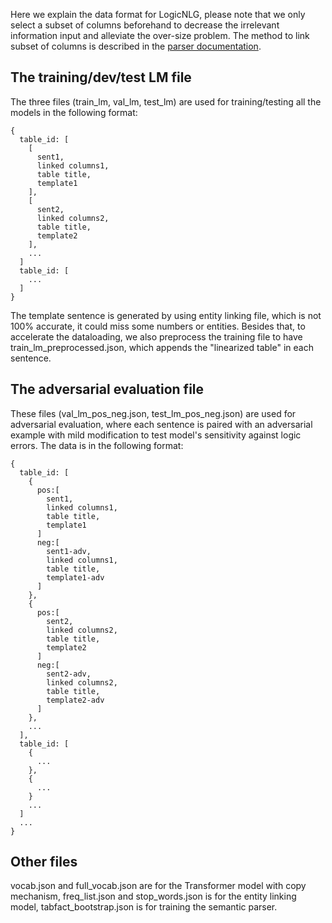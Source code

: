 Here we explain the data format for LogicNLG, please note that we only select a subset of columns beforehand to decrease the irrelevant information input and alleviate the over-size problem. The method to link subset of columns is described in the [parser documentation](https://github.com/wenhuchen/LogicNLG/blob/master/LINKING.md).

## The training/dev/test LM file
The three files (train_lm, val_lm, test_lm) are used for training/testing all the models in the following format:
```
{
  table_id: [ 
    [
      sent1,
      linked columns1,
      table title,
      template1
    ],
    [
      sent2,
      linked columns2,
      table title,
      template2
    ],
    ...
  ]
  table_id: [
    ...
  ]
}
```
The template sentence is generated by using entity linking file, which is not 100% accurate, it could miss some numbers or entities. Besides that, to accelerate the dataloading, we also preprocess the training file to have train_lm_preprocessed.json, which appends the "linearized table" in each sentence.


## The adversarial evaluation file
These files (val_lm_pos_neg.json, test_lm_pos_neg.json) are used for adversarial evaluation, where each sentence is paired with an adversarial example with mild modification to test model's sensitivity against logic errors. The data is in the following format:
```
{
  table_id: [ 
    {
      pos:[
        sent1,
        linked columns1,
        table title,
        template1        
      ]
      neg:[
        sent1-adv,
        linked columns1,
        table title,
        template1-adv        
      ]
    },
    {
      pos:[
        sent2,
        linked columns2,
        table title,
        template2  
      ]
      neg:[
        sent2-adv,
        linked columns2,
        table title,
        template2-adv
      ]    
    },
    ...
  ],
  table_id: [
    {
      ...
    },
    {
      ...    
    }
    ...
  ]
  ...
}
```

## Other files
vocab.json and full_vocab.json are for the Transformer model with copy mechanism, freq_list.json and stop_words.json is for the entity linking model, tabfact_bootstrap.json is for training the semantic parser.
